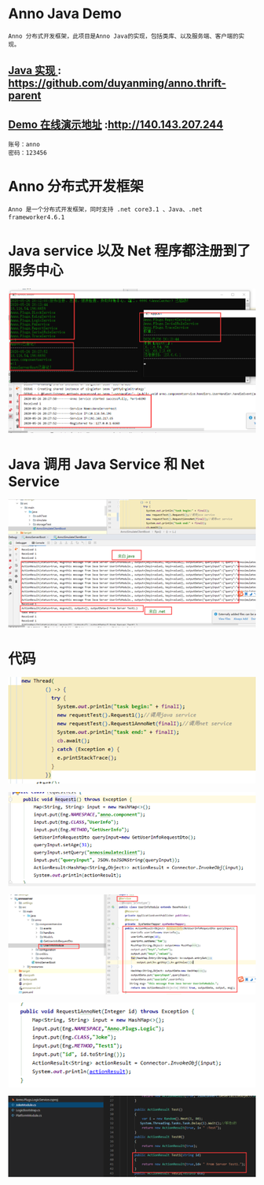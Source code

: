# Anno Java Demo
    Anno 分布式开发框架，此项目是Anno Java的实现，包括类库、以及服务端、客户端的实现。
    
##  [Java 实现 ](https://github.com/duyanming/anno.thrift-parent) : https://github.com/duyanming/anno.thrift-parent
    
##  [Demo 在线演示地址](http://140.143.207.244) :http://140.143.207.244
    账号：anno
    密码：123456

# Anno 分布式开发框架

    Anno 是一个分布式开发框架，同时支持 .net core3.1 、Java、.net frameworker4.6.1

# Java service 以及 Net 程序都注册到了 服务中心
![第1步](./doc/1.jpg)

# Java 调用 Java Service 和 Net Service 

![第2步](./doc/2.png)

# 代码
![第3步](./doc/3.png)

![第4步](./doc/4.0.jpg)

![第4.1步](./doc/4.1.jpg)


![第5步](./doc/5.0.jpg)

![第5.1步](./doc/5.1.jpg)



